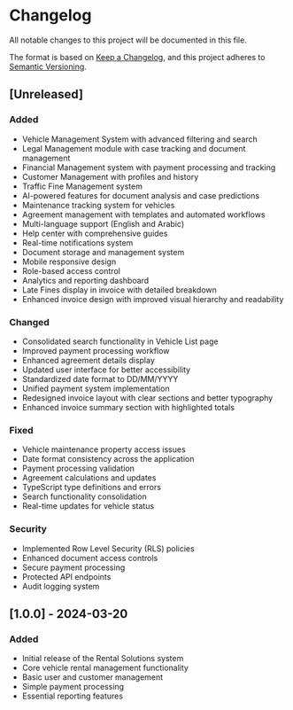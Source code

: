 # Changelog

All notable changes to this project will be documented in this file.

The format is based on [Keep a Changelog](https://keepachangelog.com/en/1.0.0/),
and this project adheres to [Semantic Versioning](https://semver.org/spec/v2.0.0.html).

## [Unreleased]

### Added
- Vehicle Management System with advanced filtering and search
- Legal Management module with case tracking and document management
- Financial Management system with payment processing and tracking
- Customer Management with profiles and history
- Traffic Fine Management system
- AI-powered features for document analysis and case predictions
- Maintenance tracking system for vehicles
- Agreement management with templates and automated workflows
- Multi-language support (English and Arabic)
- Help center with comprehensive guides
- Real-time notifications system
- Document storage and management system
- Mobile responsive design
- Role-based access control
- Analytics and reporting dashboard
- Late Fines display in invoice with detailed breakdown
- Enhanced invoice design with improved visual hierarchy and readability

### Changed
- Consolidated search functionality in Vehicle List page
- Improved payment processing workflow
- Enhanced agreement details display
- Updated user interface for better accessibility
- Standardized date format to DD/MM/YYYY
- Unified payment system implementation
- Redesigned invoice layout with clear sections and better typography
- Enhanced invoice summary section with highlighted totals

### Fixed
- Vehicle maintenance property access issues
- Date format consistency across the application
- Payment processing validation
- Agreement calculations and updates
- TypeScript type definitions and errors
- Search functionality consolidation
- Real-time updates for vehicle status

### Security
- Implemented Row Level Security (RLS) policies
- Enhanced document access controls
- Secure payment processing
- Protected API endpoints
- Audit logging system

## [1.0.0] - 2024-03-20

### Added
- Initial release of the Rental Solutions system
- Core vehicle rental management functionality
- Basic user and customer management
- Simple payment processing
- Essential reporting features